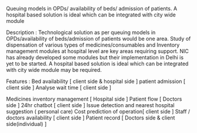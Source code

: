 Queuing models in OPDs/ availability of beds/ admission of patients. A hospital based solution is ideal which can be integrated with city wide module 

Description : 
Technological solution as per queuing models in OPDs/availability of beds/admission of patients would be one area. Study of dispensation of various types of medicines/consumables and Inventory management modules at hospital level are key areas requiring support. NIC has already developed some modules but their implementation in Delhi is yet to be started. A hospital based solution is ideal which can be integrated with city wide module may be required. 



Features : 
Bed availability [ client side & hospital side ]
patient admission [ client side ]
Analyse wait time [ client side ]


Medicines inventory management [ Hospital side ]
Patient flow [ Doctors side ]
24hr chatbot [ client side ]
Issue detection and nearest hospital suggestion ( personal care)
Cost prediction of operation[ client side ]
Staff / doctors availability [ client side ]
Patient record [ Doctors side  & client side(individual) ]


